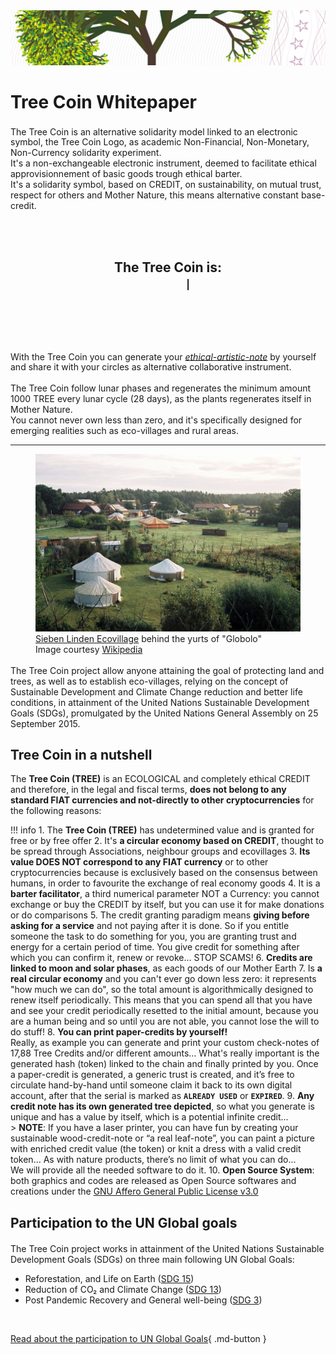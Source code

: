 <!-- <link rel="stylesheet" href="https://maxcdn.bootstrapcdn.com/font-awesome/4.6.1/css/font-awesome.min.css"> -->

<img src="_img/tree_coin_logo_banner3.jpg" class="img-responsive">

# Tree Coin Whitepaper

The Tree Coin<sup></sup> is an alternative solidarity model linked to an electronic symbol, the Tree Coin Logo, as academic Non-Financial, Non-Monetary, Non-Currency solidarity experiment.<br> It's a non-exchangeable electronic instrument, deemed to facilitate ethical approvisionnement of basic goods trough ethical barter.<br> It's a solidarity symbol, based on CREDIT, on sustainability, on mutual trust, respect for others and Mother Nature, this means alternative constant base-credit.

<br>
<br>

<div class="typewriter" style="text-align: center;">
  <h2>
    <p>The Tree Coin is: <code>
      <span class="typewrite" data-type='["not a money", "a symbol to facilitate barter", "an ecological concept", "a way to give credit", "a way to sustain projects"]'></span><blink>|</blink>
    <span class="wrap"></span></code>
  </h2>
</div>

<br>
<br>

With the Tree Coin<sup></sup> you can generate your [*ethical-artistic-note*](technical-features/the-tree-credit-representation/) by yourself and share it with your circles as alternative collaborative instrument.

The Tree Coin<sup></sup> follow lunar phases and regenerates the minimum amount 1000 TREE every lunar cycle (28 days), as the plants regenerates itself in Mother Nature.<br> You cannot never own less than zero, and it's specifically designed for emerging realities such as eco-villages and rural areas.

---

<figure markdown>
  <img alt="Sieben Linden Ecovillage behind the yurts of &quot;Globolo&quot; - Image courtesy Wikipedia" src="_img/immagine (4).png" />
  <figcaption><a target="_blank" href="https://commons.wikimedia.org/wiki/Category:Okodorf_Sieben_Linden">Sieben Linden Ecovillage</a> behind the yurts of "Globolo"<br>Image courtesy <a target="_blank" href="https://en.wikipedia.org/wiki/Ecovillage#/media/File:004A_mwuerfel.jpg">Wikipedia</a></figcaption>
</figure>

The Tree Coin<sup></sup> project allow anyone attaining the goal of protecting land and trees, as well as to establish eco-villages, relying on the concept of Sustainable Development and Climate Change reduction and better life conditions, in attainment of the United Nations Sustainable Development Goals (SDGs), promulgated by the United Nations General Assembly on 25 September 2015.


## Tree Coin in a nutshell
The **Tree Coin (TREE)** is an ECOLOGICAL and completely ethical CREDIT and therefore, in the legal and fiscal terms, **does not belong to any standard FIAT currencies and not-directly to other cryptocurrencies** for the following reasons:

!!! info
    1. The **Tree Coin (TREE)** has undetermined value and is granted for free or by free offer
    2. It's **a circular economy based on CREDIT**, thought to be spread through Associations, neighbour groups and ecovillages
    3. **Its value DOES NOT correspond to any FIAT currency** or to other cryptocurrencies because is exclusively based on the consensus between humans, in order to favourite the exchange of real economy goods
    4. It is a **barter facilitator**, a third numerical parameter NOT a Currency: you cannot exchange or buy the CREDIT by itself, but you can use it for make donations or do comparisons
    5. The credit granting paradigm means **giving before asking for a service** and not paying after it is done. So if you entitle someone the task to do something for you, you are granting trust and energy for a certain period of time.
    You give credit for something after which you can confirm it, renew or revoke... STOP SCAMS!
    6. **Credits are linked to moon and solar phases**, as each goods of our Mother Earth
    7. Is **a real circular economy** and you can't ever go down less zero: it represents "how much we can do", so the total amount is algorithmically designed to renew itself periodically. This means that you can spend all that you have and see your credit periodically resetted to the initial amount, because you are a human being and so until you are not able, you cannot lose the will to do stuff!
    8. **You can print paper-credits by yourself!**<br>Really, as example you can generate and print your custom check-notes of 17,88 Tree Credits and/or different amounts… What's really important is the generated hash (token) linked to the chain and finally printed by you.
    Once a paper-credit is generated, a generic trust is created, and it’s free to circulate hand-by-hand until someone claim it back to its own digital account, after that the serial is marked as **`ALREADY USED`** or **`EXPIRED`**.
    9. **Any credit note has its own generated tree depicted**, so what you generate is unique and has a value by itself, which is a potential infinite credit...<br>
    > **NOTE**: If you have a laser printer, you can have fun by creating your sustainable wood-credit-note or “a real leaf-note”, you can paint a picture with enriched credit value (the token) or knit a dress with a valid credit token… As with nature products, there’s no limit of what you can do...<br>
    We will provide all the needed software to do it.
    10.	**Open Source System**: both graphics and codes are released as Open Source softwares and creations under the [GNU Affero General Public License v3.0](https://www.gnu.org/licenses/agpl-3.0.html)


## Participation to the UN Global goals

The Tree Coin<sup></sup> project works in attainment of the United Nations Sustainable Development Goals (SDGs) on three main following UN Global Goals:

- Reforestation, and Life on Earth ([SDG 15](https://en.wikipedia.org/wiki/Sustainable_Development_Goal_15))
- Reduction of CO₂ and Climate Change ([SDG 13](https://en.wikipedia.org/wiki/Sustainable_Development_Goal_13))
- Post Pandemic Recovery and General well-being ([SDG 3](https://en.wikipedia.org/wiki/Sustainable_Development_Goal_3))

<br>

[Read about the participation to UN Global Goals](./un-sustainable-development/participation-to-un-global-goals/){ .md-button }

<!-- ---

**Technical features**

-	[The Tree Coin logo](technical-features/the-tree-coin-logo.md)
-	[The Tree Coin credit-note](technical-features/the-tree-coin-credit-note.md)
-	[Table of proposed barter ratio per Tree Coin](technical-features/table-of-proposed-barter-ratio-per-tree-coin.md)

**Our Philosophy**

-	[The Debit Problem](our-philosophy/the-debit-problem.md)
-	[Trees Benefit](our-philosophy/trees-benefit.md)
-	[Requirements](our-philosophy/requirements.md)
-	[Governance](our-philosophy/governance.md)

**UN sustainable development**

-	[Participation to UN Global Goals](un-sustainable-development/participation-to-un-global-goals.md)
-	[Trees and Sustainable Development](un-sustainable-development/trees-and-sustainable-development.md) -->
